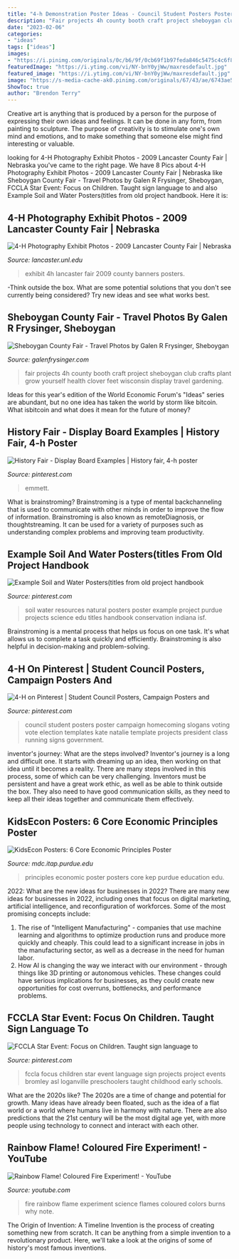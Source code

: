 ```yaml
---
title: "4-h Demonstration Poster Ideas - Council Student Posters Poster Campaign Homecoming Slogans Voting Vote Election Templates Kate Natalie Template Projects President Class Running Signs Government"
description: "Fair projects 4h county booth craft project sheboygan club crafts plant grow yourself health clover feet wisconsin display travel gardening"
date: "2023-02-06"
categories:
- "ideas"
tags: ["ideas"]
images:
- "https://i.pinimg.com/originals/0c/b6/9f/0cb69f1b97feda846c5475c4c6f8f767.jpg"
featuredImage: "https://i.ytimg.com/vi/NY-bnY0yjWw/maxresdefault.jpg"
featured_image: "https://i.ytimg.com/vi/NY-bnY0yjWw/maxresdefault.jpg"
image: "https://s-media-cache-ak0.pinimg.com/originals/67/43/ae/6743ae59992067d736668f9e5d81e32b.jpg"
ShowToc: true
author: "Brendon Terry"
---
```



Creative art is anything that is produced by a person for the purpose of expressing their own ideas and feelings. It can be done in any form, from painting to sculpture. The purpose of creativity is to stimulate one's own mind and emotions, and to make something that someone else might find interesting or valuable.

	

		
looking for 4-H Photography Exhibit Photos - 2009 Lancaster County Fair | Nebraska you've came to the right page. We have 8 Pics about 4-H Photography Exhibit Photos - 2009 Lancaster County Fair | Nebraska like Sheboygan County Fair - Travel Photos by Galen R Frysinger, Sheboygan, FCCLA Star Event: Focus on Children. Taught sign language to and also Example Soil and Water Posters(titles from old project handbook. Here it is:
		
    
## 4-H Photography Exhibit Photos - 2009 Lancaster County Fair | Nebraska

<img loading=lazy src="https://lancaster.unl.edu/4h/fair/photos/2009/StaticExhCheckIn/Photo3.jpg" onerror="this.onerror=null;this.src='https://tse1.mm.bing.net/th?id=OIP.TJHQJCBZReOnmeKVgzOzVgHaJ4&amp;pid=15.1';" alt="4-H Photography Exhibit Photos - 2009 Lancaster County Fair | Nebraska">

_Source: lancaster.unl.edu_

>exhibit 4h lancaster fair 2009 county banners posters. 

	

-Think outside the box. What are some potential solutions that you don't see currently being considered? Try new ideas and see what works best. 

    
## Sheboygan County Fair - Travel Photos By Galen R Frysinger, Sheboygan

<img loading=lazy src="http://galenf.com/wi/P8310055.jpg" onerror="this.onerror=null;this.src='https://tse2.mm.bing.net/th?id=OIP.J9I3UFwDW3qxxkvtp0CurgHaI0&amp;pid=15.1';" alt="Sheboygan County Fair - Travel Photos by Galen R Frysinger, Sheboygan">

_Source: galenfrysinger.com_

>fair projects 4h county booth craft project sheboygan club crafts plant grow yourself health clover feet wisconsin display travel gardening. 

	

Ideas for this year's edition of the World Economic Forum's "Ideas" series are abundant, but no one idea has taken the world by storm like bitcoin. What isbitcoin and what does it mean for the future of money? 

    
## History Fair - Display Board Examples | History Fair, 4-h Poster

<img loading=lazy src="https://i.pinimg.com/originals/0c/b6/9f/0cb69f1b97feda846c5475c4c6f8f767.jpg" onerror="this.onerror=null;this.src='https://tse3.mm.bing.net/th?id=OIP.mIvRh24p-UI3yP0X9uWAQQHaJ4&amp;pid=15.1';" alt="History Fair - Display Board Examples | History fair, 4-h poster">

_Source: pinterest.com_

>emmett. 

	

What is brainstroming?
Brainstroming is a type of mental backchanneling that is used to communicate with other minds in order to improve the flow of information. Brainstroming is also known as remoteDiagnosis, or thoughtstreaming. It can be used for a variety of purposes such as understanding complex problems and improving team productivity.

    
## Example Soil And Water Posters(titles From Old Project Handbook

<img loading=lazy src="https://i.pinimg.com/originals/50/6f/06/506f06560f95a8896fed26777b9d1a9f.jpg" onerror="this.onerror=null;this.src='https://tse1.mm.bing.net/th?id=OIP.aBoi0lhvyhcFJwlY1KRpZAHaFj&amp;pid=15.1';" alt="Example Soil and Water Posters(titles from old project handbook">

_Source: pinterest.com_

>soil water resources natural posters poster example project purdue projects science edu titles handbook conservation indiana isf. 

	

Brainstroming is a mental process that helps us focus on one task. It's what allows us to complete a task quickly and efficiently. Brainstroming is also helpful in decision-making and problem-solving.

    
## 4-H On Pinterest | Student Council Posters, Campaign Posters And

<img loading=lazy src="https://s-media-cache-ak0.pinimg.com/originals/67/43/ae/6743ae59992067d736668f9e5d81e32b.jpg" onerror="this.onerror=null;this.src='https://tse2.mm.bing.net/th?id=OIP.Csrp9Ui32V3QyHTjbzDbDAHaJ3&amp;pid=15.1';" alt="4-H on Pinterest | Student Council Posters, Campaign Posters and">

_Source: pinterest.com_

>council student posters poster campaign homecoming slogans voting vote election templates kate natalie template projects president class running signs government. 

	

inventor's journey: What are the steps involved?
Inventor's journey is a long and difficult one. It starts with dreaming up an idea, then working on that idea until it becomes a reality. There are many steps involved in this process, some of which can be very challenging. Inventors must be persistent and have a great work ethic, as well as be able to think outside the box. They also need to have good communication skills, as they need to keep all their ideas together and communicate them effectively.

    
## KidsEcon Posters: 6 Core Economic Principles Poster

<img loading=lazy src="https://www.edustore.purdue.edu/pics/KEP-109.jpg" onerror="this.onerror=null;this.src='https://tse3.mm.bing.net/th?id=OIP.zx4PCjTufDqA56CBmdi_MgHaKC&amp;pid=15.1';" alt="KidsEcon Posters: 6 Core Economic Principles Poster">

_Source: mdc.itap.purdue.edu_

>principles economic poster posters core kep purdue education edu. 

	

2022: What are the new ideas for businesses in 2022?
There are many new ideas for businesses in 2022, including ones that focus on digital marketing, artificial intelligence, and reconfiguration of workforces. Some of the most promising concepts include: 
1. The rise of "Intelligent Manufacturing" - companies that use machine learning and algorithms to optimize production runs and produce more quickly and cheaply. This could lead to a significant increase in jobs in the manufacturing sector, as well as a decrease in the need for human labor. 
2. How AI is changing the way we interact with our environment - through things like 3D printing or autonomous vehicles. These changes could have serious implications for businesses, as they could create new opportunities for cost overruns, bottlenecks, and performance problems. 

    
## FCCLA Star Event: Focus On Children. Taught Sign Language To

<img loading=lazy src="https://i.pinimg.com/originals/35/f9/2e/35f92e142e84b4174d47541d6e21a455.jpg" onerror="this.onerror=null;this.src='https://tse4.mm.bing.net/th?id=OIP.aksdqJERzXHdfsQGogYS8AHaJ6&amp;pid=15.1';" alt="FCCLA Star Event: Focus on Children. Taught sign language to">

_Source: pinterest.com_

>fccla focus children star event language sign projects project events bromley asl loganville preschoolers taught childhood early schools. 

	

What are the 2020s like?
The 2020s are a time of change and potential for growth. Many ideas have already been floated, such as the idea of a flat world or a world where humans live in harmony with nature. There are also predictions that the 21st century will be the most digital age yet, with more people using technology to connect and interact with each other.

    
## Rainbow Flame! Coloured Fire Experiment! - YouTube

<img loading=lazy src="https://i.ytimg.com/vi/NY-bnY0yjWw/maxresdefault.jpg" onerror="this.onerror=null;this.src='https://tse4.mm.bing.net/th?id=OIP.8JSyiRfNaUkLSrgtujU8bQHaEK&amp;pid=15.1';" alt="Rainbow Flame! Coloured Fire Experiment! - YouTube">

_Source: youtube.com_

>fire rainbow flame experiment science flames coloured colors burns why note. 

	

The Origin of Invention: A Timeline
Invention is the process of creating something new from scratch. It can be anything from a simple invention to a revolutionary product. Here, we'll take a look at the origins of some of history's most famous inventions.

